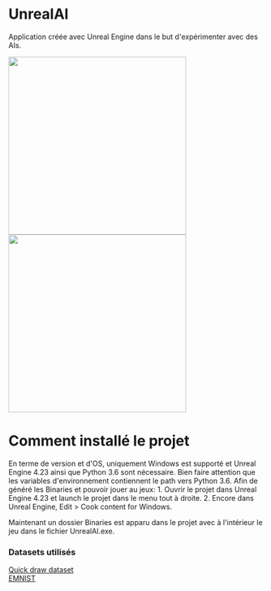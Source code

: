 # UnrealAI

Application créée avec Unreal Engine dans le but d'expérimenter avec des AIs.

<div>
<img style="display: inline-block" src="https://cdn2.unrealengine.com/new-logo-share-1400x788-03-1400x788-c9d09f067a09.jpg" height="350">
<img style="display: inline-block" src="https://encrypted-tbn0.gstatic.com/images?q=tbn:ANd9GcS7LiBjQVugSs8eyAwNPrgkYkcZDzMnLW1yyg&usqp=CAU" height="350">
</div>

# Comment installé le projet

En terme de version et d'OS, uniquement Windows est supporté et Unreal Engine 4.23 ainsi que Python 3.6 sont nécessaire.
Bien faire attention que les variables d'environnement contiennent le path vers Python 3.6. 
Afin de généré les Binaries et pouvoir jouer au jeux:
	1. Ouvrir le projet dans Unreal Engine 4.23 et launch le projet dans le menu tout à droite.
	2. Encore dans Unreal Engine, Edit > Cook content for Windows.

Maintenant un dossier Binaries est apparu dans le projet avec à l'intérieur le jeu
dans le fichier UnrealAI.exe.

<h3>Datasets utilisés</h3>
<a href="https://github.com/googlecreativelab/quickdraw-dataset">Quick draw dataset</a><br>
<a href="https://www.kaggle.com/crawford/emnist?select=emnist-letters-test.csv">EMNIST</a>